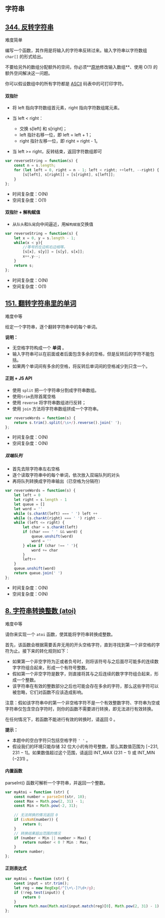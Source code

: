 ## 字符串

## [344. 反转字符串](https://leetcode-cn.com/problems/reverse-string/)

难度简单

编写一个函数，其作用是将输入的字符串反转过来。输入字符串以字符数组 `char[]` 的形式给出。

不要给另外的数组分配额外的空间，你必须**[原地](https://baike.baidu.com/item/原地算法)修改输入数组**、使用 O(1) 的额外空间解决这一问题。

你可以假设数组中的所有字符都是 [ASCII](https://baike.baidu.com/item/ASCII) 码表中的可打印字符。

#### 双指针

- 将 left 指向字符数组首元素，right 指向字符数组尾元素。

- 当 left < right：

  - 交换 s[left] 和 s[right]；
  - left 指针右移一位，即 left = left + 1；
  - right 指针左移一位，即 right = right - 1。
- 当 left >= right，反转结束，返回字符数组即可

```js
var reverseString = function(s) {
    const n = s.length;
    for (let left = 0, right = n - 1; left < right; ++left, --right) {
        [s[left], s[right]] = [s[right], s[left]];
    }
};
```

- 时间复杂度：O(N)
- 空间复杂度：O(1)

#### 双指针 + 解构赋值

- 从`队头`和`队尾`向中间逼近，用`解构赋值`交换值

```js
var reverseString = function(s) {
    let x = 0, y = s.length - 1;
    while(x < y){
        //等号的左边和右边相等。
        [s[x], s[y]] = [s[y], s[x]];
        x++,y--;
    }
    return s;
};
```

- 时间复杂度：O(N)
- 空间复杂度：O(1)

## [151. 翻转字符串里的单词](https://leetcode-cn.com/problems/reverse-words-in-a-string/)

难度中等

给定一个字符串，逐个翻转字符串中的每个单词。

**说明：**

- 无空格字符构成一个 **单词** 。
- 输入字符串可以在前面或者后面包含多余的空格，但是反转后的字符不能包括。
- 如果两个单词间有多余的空格，将反转后单词间的空格减少到只含一个。

#### 正则 + JS API

- 使用 `split` 把一个字符串分割成字符串数组。
- 使用`trim`去除首尾空格
- 使用 `reverse` 将字符串数组进行反转；
- 使用 `join` 方法将字符串数组拼成一个字符串。

```js
var reverseWords = function(s) {
    return s.trim().split(/\s+/).reverse().join(' ');
};
```

- 时间复杂度：O(N)
- 空间复杂度：O(N)

##### 双端队列

- 首先去除字符串左右空格
- 逐个读取字符串中的每个单词，依次放入双端队列的对头
- 再将队列转换成字符串输出（已空格为分隔符）

```js
var reverseWords = function(s) {
    let left = 0
    let right = s.length - 1
    let queue = []
    let word = ''
    while (s.charAt(left) === ' ') left ++
    while (s.charAt(right) === ' ') right --
    while (left <= right) {
        let char = s.charAt(left)
        if (char === ' ' && word) {
            queue.unshift(word)
            word = ''
        } else if (char !== ' '){
            word += char
        }
        left++
    }
    queue.unshift(word)
    return queue.join(' ')
};
```

- 时间复杂度：O(N)
- 空间复杂度：O(N)

## [8. 字符串转换整数 (atoi)](https://leetcode-cn.com/problems/string-to-integer-atoi/)

难度中等

请你来实现一个 `atoi` 函数，使其能将字符串转换成整数。

首先，该函数会根据需要丢弃无用的开头空格字符，直到寻找到第一个非空格的字符为止。接下来的转化规则如下：

- 如果第一个非空字符为正或者负号时，则将该符号与之后面尽可能多的连续数字字符组合起来，形成一个有符号整数。
- 假如第一个非空字符是数字，则直接将其与之后连续的数字字符组合起来，形成一个整数。
- 该字符串在有效的整数部分之后也可能会存在多余的字符，那么这些字符可以被忽略，它们对函数不应该造成影响。

注意：假如该字符串中的第一个非空格字符不是一个有效整数字符、字符串为空或字符串仅包含空白字符时，则你的函数不需要进行转换，即无法进行有效转换。

在任何情况下，若函数不能进行有效的转换时，请返回 0 。

**提示：**

- 本题中的空白字符只包括空格字符 `' '` 。
- 假设我们的环境只能存储 32 位大小的有符号整数，那么其数值范围为 [−231, 231 − 1]。如果数值超过这个范围，请返回  INT_MAX (231 − 1) 或 INT_MIN (−231) 。

#### 内置函数

parseInt() 函数可解析一个字符串，并返回一个整数。

```js
var myAtoi = function (str) {
    const number = parseInt(str, 10);
    const Max = Math.pow(2, 31) - 1;
    const Min = Math.pow(-2, 31);
    
    // 无法转换的情况返回 0
    if (isNaN(number)) {
        return 0;
    }
    // 转换结果超出范围的情况
    if (number < Min || number > Max) {
        return number < 0 ? Min : Max;
    }
    return number;
};
```

#### 正则表达式

```js
var myAtoi = function (str) {
    const input = str.trim();
    let reg = new RegExp(/^[\+\-]?\d+/g);
    if (!reg.test(input)) {
        return 0
    }
    return Math.max(Math.min(input.match(reg)[0], Math.pow(2, 31) - 1), Math.pow(-2, 31))
};
```

